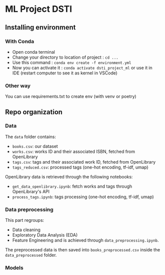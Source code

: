 # ML Project DSTI

## Installing environment

### With Conda
* Open conda terminal
* Change your directory to location of project : ``cd ...``
* Use this command : ``conda env create -f environment.yml``
* Now you can activate it : ``conda activate dsti_project_ml`` or use it in IDE (restart computer to see it as kernel in VSCode)

### Other way

You can use requirements.txt to create env (with venv or poetry)

## Repo organization

### Data

The ``data`` folder contains:
* ``books.csv``: our dataset
* ``works.csv``: works ID and their associated ISBN, fetched from OpenLibrary
* ``tags.csv``: tags and their associated work ID, fetched from OpenLibrary
* ``tags_reduced.csv``: processed tags (one-hot encoding, tf-idf, umap)

OpenLibrary data is retrieved through the following notebooks:
* ``get_data_openlibrary.ipynb``: fetch works and tags through OpenLibrary's API
* ``process_tags.ipynb``: tags processing (one-hot encoding, tf-idf, umap)

### Data preprocessing

This part regroups:
* Data cleaning
* Exploratory Data Analysis (EDA)
* Feature Engineering
and is achieved through ``data_preprocessing.ipynb``.

The preprocessed data is then saved into ``books_preprocessed.csv`` inside the ``data_preprocessed`` folder.

### Models

